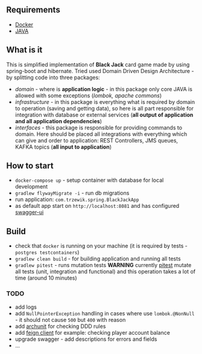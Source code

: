 ## Requirements
* [Docker](https://www.docker.com/get-started)
* [JAVA](https://www.oracle.com/java/technologies/javase-jdk13-downloads.html)

## What is  it
This is simplified implementation of **Black Jack** card game made by using spring-boot and hibernate.
Tried used Domain Driven Design Architecture - by splitting code into three packages:
* *domain* - where is **application logic** - in this package only core JAVA is allowed with some exceptions (*lombok, apache commons*)
* *infrastructure* - in this package is everything what is required by domain to operation (saving and getting data), so
here is all part responsible for integration with database or external services (**all output of application and all application dependencies**)
* *interfaces* - this package is responsible for providing commands to domain. Here should be placed all integrations with
everything which can give and order to application: REST Controllers, JMS queues, KAFKA topics (**all input to application**)

## How to start

* `docker-compose up` - setup container with database for local development
* `gradlew flywayMigrate -i` - run db migrations
* run application: `com.trzewik.spring.BlackJackApp`
* as default app start on `http://localhost:8081` and has configured [swagger-ui](http://localhost:8081/swagger-ui.html)

## Build

* check that `docker` is running on your machine (it is required by tests - `postgres testcontainers`)
* `gradlew clean build` - for building application and running all tests
* `gradlew pitest` - runs mutation tests **WARNING** currently [pitest](https://pitest.org) mutate all tests
(unit, integration and functional) and this operation takes a lot of time (around 10 minutes)


### TODO
* add logs
* add `NullPointerException` handling in cases where use `lombok.@NonNull` - it should not cause `500` but `400` with reason
* add [archunit](https://www.archunit.org) for checking DDD rules
* add [feign client](https://github.com/OpenFeign/feign) for example: checking player account balance
* upgrade swagger - add descriptions for errors and fields
* ...

